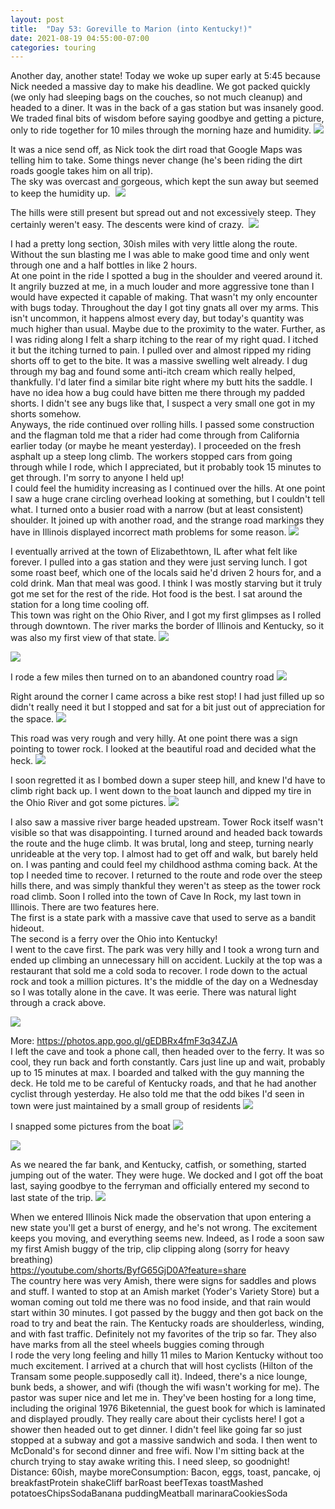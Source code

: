 ```yaml
---
layout: post
title:  "Day 53: Goreville to Marion (into Kentucky!)"
date: 2021-08-19 04:55:00-07:00
categories: touring
---
```

Another day, another state! Today we woke up super early at 5:45 because Nick needed a massive day to make his deadline. We got packed quickly (we only had sleeping bags on the couches, so not much cleanup) and headed to a diner. It was in the back of a gas station but was insanely good. We traded final bits of wisdom before saying goodbye and getting a picture, only to ride together for 10 miles through the morning haze and humidity.
[![](https://lh3.googleusercontent.com/-yDp0oQtg0YQ/YR5GyK8wZTI/AAAAAAAAWcA/CFkXekTNa8sHvMdsVYAcTt46kGnaCmUIQCLcBGAsYHQ/s1600/1629374151166691-0.png)](https://lh3.googleusercontent.com/-yDp0oQtg0YQ/YR5GyK8wZTI/AAAAAAAAWcA/CFkXekTNa8sHvMdsVYAcTt46kGnaCmUIQCLcBGAsYHQ/s1600/1629374151166691-0.png)
  
It was a nice send off, as Nick took the dirt road that Google Maps was telling him to take. Some things never change (he's been riding the dirt roads google takes him on all trip).  
The sky was overcast and gorgeous, which kept the sun away but seemed to keep the humidity up. 
[![](https://lh3.googleusercontent.com/-H0MBUkzUX8o/YR5GxZcqLUI/AAAAAAAAWb8/SqBAMuHSI34G_yufDsCal-D2t9ee1WCcwCLcBGAsYHQ/s1600/1629374148267206-1.png)](https://lh3.googleusercontent.com/-H0MBUkzUX8o/YR5GxZcqLUI/AAAAAAAAWb8/SqBAMuHSI34G_yufDsCal-D2t9ee1WCcwCLcBGAsYHQ/s1600/1629374148267206-1.png)
  
The hills were still present but spread out and not excessively steep. They certainly weren't easy. The descents were kind of crazy. 
[![](https://lh3.googleusercontent.com/-0ik5-mJoBsE/YR5Gw-XjBcI/AAAAAAAAWb4/ypuQQcpAIwgT_1BqyjF1Ol0RXsXTG8soQCLcBGAsYHQ/s1600/1629374145860963-2.png)](https://lh3.googleusercontent.com/-0ik5-mJoBsE/YR5Gw-XjBcI/AAAAAAAAWb4/ypuQQcpAIwgT_1BqyjF1Ol0RXsXTG8soQCLcBGAsYHQ/s1600/1629374145860963-2.png)
  
I had a pretty long section, 30ish miles with very little along the route. Without the sun blasting me I was able to make good time and only went through one and a half bottles in like 2 hours.   
At one point in the ride I spotted a bug in the shoulder and veered around it. It angrily buzzed at me, in a much louder and more aggressive tone than I would have expected it capable of making. That wasn't my only encounter with bugs today. Throughout the day I got tiny gnats all over my arms. This isn't uncommon, it happens almost every day, but today's quantity was much higher than usual. Maybe due to the proximity to the water. Further, as I was riding along I felt a sharp itching to the rear of my right quad. I itched it but the itching turned to pain. I pulled over and almost ripped my riding shorts off to get to the bite. It was a massive swelling welt already. I dug through my bag and found some anti-itch cream which really helped, thankfully. I'd later find a similar bite right where my butt hits the saddle. I have no idea how a bug could have bitten me there through my padded shorts. I didn't see any bugs like that, I suspect a very small one got in my shorts somehow.  
Anyways, the ride continued over rolling hills. I passed some construction and the flagman told me that a rider had come through from California earlier today (or maybe he meant yesterday). I proceeded on the fresh asphalt up a steep long climb. The workers stopped cars from going through while I rode, which I appreciated, but it probably took 15 minutes to get through. I'm sorry to anyone I held up!  
I could feel the humidity increasing as I continued over the hills. At one point I saw a huge crane circling overhead looking at something, but I couldn't tell what. I turned onto a busier road with a narrow (but at least consistent) shoulder. It joined up with another road, and the strange road markings they have in Illinois displayed incorrect math problems for some reason.
[![](https://lh3.googleusercontent.com/-VpTQLzUncKw/YR5GwHusNXI/AAAAAAAAWb0/0SR0VW3Jwd4C5XgQESbioH7HIQxeOnm9wCLcBGAsYHQ/s1600/1629374143481846-3.png)](https://lh3.googleusercontent.com/-VpTQLzUncKw/YR5GwHusNXI/AAAAAAAAWb0/0SR0VW3Jwd4C5XgQESbioH7HIQxeOnm9wCLcBGAsYHQ/s1600/1629374143481846-3.png)
  
I eventually arrived at the town of Elizabethtown, IL after what felt like forever. I pulled into a gas station and they were just serving lunch. I got some roast beef, which one of the locals said he'd driven 2 hours for, and a cold drink. Man that meal was good. I think I was mostly starving but it truly got me set for the rest of the ride. Hot food is the best. I sat around the station for a long time cooling off.  
This town was right on the Ohio River, and I got my first glimpses as I rolled through downtown. The river marks the border of Illinois and Kentucky, so it was also my first view of that state.
[![](https://lh3.googleusercontent.com/-vfxBtQXwtRQ/YR5GvlhK9rI/AAAAAAAAWbw/1FrBzo75hDg96WS5FkkQfXjDt0J_87mGwCLcBGAsYHQ/s1600/1629374141269351-4.png)](https://lh3.googleusercontent.com/-vfxBtQXwtRQ/YR5GvlhK9rI/AAAAAAAAWbw/1FrBzo75hDg96WS5FkkQfXjDt0J_87mGwCLcBGAsYHQ/s1600/1629374141269351-4.png)

[![](https://lh3.googleusercontent.com/-j70UVBrL5eE/YR5Gu7S_snI/AAAAAAAAWbs/AQzVO2fCQCg64uPWrwhyMrpR5aYMhT9aACLcBGAsYHQ/s1600/1629374139217938-5.png)](https://lh3.googleusercontent.com/-j70UVBrL5eE/YR5Gu7S_snI/AAAAAAAAWbs/AQzVO2fCQCg64uPWrwhyMrpR5aYMhT9aACLcBGAsYHQ/s1600/1629374139217938-5.png)
  
I rode a few miles then turned on to an abandoned country road
[![](https://lh3.googleusercontent.com/-eo9i8u3S1FA/YR5GuQAV20I/AAAAAAAAWbo/zcVHcW5Yr-oYyIA-mmp_ED6eGss_X72AwCLcBGAsYHQ/s1600/1629374136616386-6.png)](https://lh3.googleusercontent.com/-eo9i8u3S1FA/YR5GuQAV20I/AAAAAAAAWbo/zcVHcW5Yr-oYyIA-mmp_ED6eGss_X72AwCLcBGAsYHQ/s1600/1629374136616386-6.png)
  
Right around the corner I came across a bike rest stop! I had just filled up so didn't really need it but I stopped and sat for a bit just out of appreciation for the space.
[![](https://lh3.googleusercontent.com/-LXPW1z4ooq4/YR5Gt3MtqqI/AAAAAAAAWbk/iRd62-Akc8AF7BCyzrQs96zlLReGpZ3yQCLcBGAsYHQ/s1600/1629374134050197-7.png)](https://lh3.googleusercontent.com/-LXPW1z4ooq4/YR5Gt3MtqqI/AAAAAAAAWbk/iRd62-Akc8AF7BCyzrQs96zlLReGpZ3yQCLcBGAsYHQ/s1600/1629374134050197-7.png)
  
This road was very rough and very hilly. At one point there was a sign pointing to tower rock. I looked at the beautiful road and decided what the heck.
[![](https://lh3.googleusercontent.com/-swShEWDcmIU/YR5GtLEK83I/AAAAAAAAWbg/0T6SZ4LnKbgY6zJgTviT0BHaK70qdytewCLcBGAsYHQ/s1600/1629374131235894-8.png)](https://lh3.googleusercontent.com/-swShEWDcmIU/YR5GtLEK83I/AAAAAAAAWbg/0T6SZ4LnKbgY6zJgTviT0BHaK70qdytewCLcBGAsYHQ/s1600/1629374131235894-8.png)
  
I soon regretted it as I bombed down a super steep hill, and knew I'd have to climb right back up. I went down to the boat launch and dipped my tire in the Ohio River and got some pictures.
[![](https://lh3.googleusercontent.com/-3-VaN1Ycj9E/YR5GscWZLqI/AAAAAAAAWbc/cNj3SobpJ1Er53dtNHO4yrig188_9MEqgCLcBGAsYHQ/s1600/1629374128423402-9.png)](https://lh3.googleusercontent.com/-3-VaN1Ycj9E/YR5GscWZLqI/AAAAAAAAWbc/cNj3SobpJ1Er53dtNHO4yrig188_9MEqgCLcBGAsYHQ/s1600/1629374128423402-9.png)
  
I also saw a massive river barge headed upstream. Tower Rock itself wasn't visible so that was disappointing. I turned around and headed back towards the route and the huge climb. It was brutal, long and steep, turning nearly unrideable at the very top. I almost had to get off and walk, but barely held on. I was panting and could feel my childhood asthma coming back. At the top I needed time to recover. I returned to the route and rode over the steep hills there, and was simply thankful they weren't as steep as the tower rock road climb. Soon I rolled into the town of Cave In Rock, my last town in Illinois. There are two features here.  
The first is a state park with a massive cave that used to serve as a bandit hideout.   
The second is a ferry over the Ohio into Kentucky!  
I went to the cave first. The park was very hilly and I took a wrong turn and ended up climbing an unnecessary hill on accident. Luckily at the top was a restaurant that sold me a cold soda to recover. I rode down to the actual rock and took a million pictures. It's the middle of the day on a Wednesday so I was totally alone in the cave. It was eerie. There was natural light through a crack above.   

[![](https://lh3.googleusercontent.com/-UaQymxWkbhA/YR5GruKPx7I/AAAAAAAAWbY/mB31JIu-OLA0pacjMhfnnJEb6HR-RLv0wCLcBGAsYHQ/s1600/1629374125385589-10.png)](https://lh3.googleusercontent.com/-UaQymxWkbhA/YR5GruKPx7I/AAAAAAAAWbY/mB31JIu-OLA0pacjMhfnnJEb6HR-RLv0wCLcBGAsYHQ/s1600/1629374125385589-10.png)
  
More: <https://photos.app.goo.gl/gEDBRx4fmF3q34ZJA>  
I left the cave and took a phone call, then headed over to the ferry. It was so cool, they run back and forth constantly. Cars just line up and wait, probably up to 15 minutes at max. I boarded and talked with the guy manning the deck. He told me to be careful of Kentucky roads, and that he had another cyclist through yesterday. He also told me that the odd bikes I'd seen in town were just maintained by a small group of residents
[![](https://lh3.googleusercontent.com/-vIxZQV6EfeA/YR5GqsFvWRI/AAAAAAAAWbU/WicPo3PcECAjX-tpclVnLJrOqvMYpAzsACLcBGAsYHQ/s1600/1629374121572461-11.png)](https://lh3.googleusercontent.com/-vIxZQV6EfeA/YR5GqsFvWRI/AAAAAAAAWbU/WicPo3PcECAjX-tpclVnLJrOqvMYpAzsACLcBGAsYHQ/s1600/1629374121572461-11.png)
  
I snapped some pictures from the boat
[![](https://lh3.googleusercontent.com/-CCziF0c6Pq4/YR5Gp1wfXpI/AAAAAAAAWbQ/RJA5uxE_5ZIpNznhrE_cvVyQGv3ufT-YACLcBGAsYHQ/s1600/1629374118899039-12.png)](https://lh3.googleusercontent.com/-CCziF0c6Pq4/YR5Gp1wfXpI/AAAAAAAAWbQ/RJA5uxE_5ZIpNznhrE_cvVyQGv3ufT-YACLcBGAsYHQ/s1600/1629374118899039-12.png)

[![](https://lh3.googleusercontent.com/-WMt4PjoJwZA/YR5GpJnZdcI/AAAAAAAAWbM/l4cRGGcDC-k5WXZOZ482ltvm07pg4SJFACLcBGAsYHQ/s1600/1629374115795579-13.png)](https://lh3.googleusercontent.com/-WMt4PjoJwZA/YR5GpJnZdcI/AAAAAAAAWbM/l4cRGGcDC-k5WXZOZ482ltvm07pg4SJFACLcBGAsYHQ/s1600/1629374115795579-13.png)
  
As we neared the far bank, and Kentucky, catfish, or something, started jumping out of the water. They were huge. We docked and I got off the boat last, saying goodbye to the ferryman and officially entered my second to last state of the trip.
[![](https://lh3.googleusercontent.com/-eyWXVHNoPpE/YR5GoPuJ4NI/AAAAAAAAWbI/1W3oJOwPoZwwiTqSFzOyhFFoThRtIkEJgCLcBGAsYHQ/s1600/1629374110780502-14.png)](https://lh3.googleusercontent.com/-eyWXVHNoPpE/YR5GoPuJ4NI/AAAAAAAAWbI/1W3oJOwPoZwwiTqSFzOyhFFoThRtIkEJgCLcBGAsYHQ/s1600/1629374110780502-14.png)
  
When we entered Illinois Nick made the observation that upon entering a new state you'll get a burst of energy, and he's not wrong. The excitement keeps you moving, and everything seems new. Indeed, as I rode a soon saw my first Amish buggy of the trip, clip clipping along (sorry for heavy breathing)  
<https://youtube.com/shorts/ByfG65GjD0A?feature=share>  
The country here was very Amish, there were signs for saddles and plows and stuff. I wanted to stop at an Amish market (Yoder's Variety Store) but a woman coming out told me there was no food inside, and that rain would start within 30 minutes. I got passed by the buggy and then got back on the road to try and beat the rain. The Kentucky roads are shoulderless, winding, and with fast traffic. Definitely not my favorites of the trip so far. They also have marks from all the steel wheels buggies coming through  
I rode the very long feeling and hilly 11 miles to Marion Kentucky without too much excitement. I arrived at a church that will host cyclists (Hilton of the Transam some people.supposedly call it). Indeed, there's a nice lounge, bunk beds, a shower, and wifi (though the wifi wasn't working for me). The pastor was super nice and let me in. They've been hosting for a long time, including the original 1976 Biketennial, the guest book for which is laminated and displayed proudly. They really care about their cyclists here! I got a shower then headed out to get dinner. I didn't feel like going far so just stopped at a subway and got a massive sandwich and soda. I then went to McDonald's for second dinner and free wifi. Now I'm sitting back at the church trying to stay awake writing this. I need sleep, so goodnight!  
Distance: 60ish, maybe moreConsumption: Bacon, eggs, toast, pancake, oj breakfastProtein shakeCliff barRoast beefTexas toastMashed potatoesChipsSodaBanana puddingMeatball marinaraCookiesSoda
